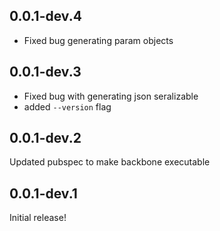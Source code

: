 ## 0.0.1-dev.4

- Fixed bug generating param objects

## 0.0.1-dev.3

- Fixed bug with generating json seralizable
- added `--version` flag

## 0.0.1-dev.2

Updated pubspec to make backbone executable

## 0.0.1-dev.1

Initial release!
